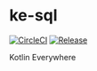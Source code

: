 # ke-sql

[![CircleCI](https://circleci.com/gh/kotlin-everywhere/ke-sql.svg?style=svg)](https://circleci.com/gh/kotlin-everywhere/ke-sql)
[![Release](https://jitpack.io/v/kotlin-everywhere/ke-sql.svg)](https://jitpack.io/#kotlin-everywhere/ke-sql)

Kotlin Everywhere
